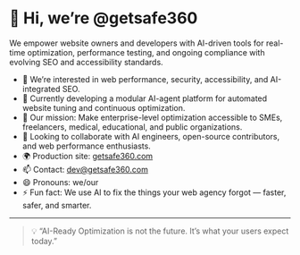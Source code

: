 # 👋 Hi, we’re @getsafe360

We empower website owners and developers with AI-driven tools for real-time optimization, performance testing, and ongoing compliance with evolving SEO and accessibility standards.

- 👀 We’re interested in web performance, security, accessibility, and AI-integrated SEO.
- 🌱 Currently developing a modular AI-agent platform for automated website tuning and continuous optimization.
- 💼 Our mission: Make enterprise-level optimization accessible to SMEs, freelancers, medical, educational, and public organizations.
- 💞️ Looking to collaborate with AI engineers, open-source contributors, and web performance enthusiasts.
- 🌍 Production site: [getsafe360.com](https://getsafe360.com)
- 📫 Contact: dev@getsafe360.com
- 😄 Pronouns: we/our
- ⚡ Fun fact: We use AI to fix the things your web agency forgot — faster, safer, and smarter.

---

> 💡 “AI-Ready Optimization is not the future. It’s what your users expect today.”
